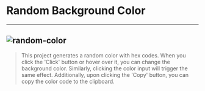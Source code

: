 # Random Background Color 
---
![random-color](https://github.com/vildancetin/random-color/assets/75564722/eb0922dd-934f-418f-8220-64aebb9f0043)
---
>This project generates a random color with hex codes. When you click the 'Click' button or hover over it, you can change the background color. Similarly, clicking the color input will trigger the same effect. Additionally, upon clicking the 'Copy' button, you can copy the color code to the clipboard.
